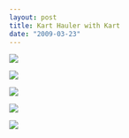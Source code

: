```yaml
---
layout: post
title: Kart Hauler with Kart
date: "2009-03-23"
---
```


![](/images/pop/Kart_Hauler_Blog/44-kart_001.jpg)

![](/images/pop/Kart_Hauler_Blog/44-kart_010.jpg)

![](/images/pop/Kart_Hauler_Blog/44-kart_011.jpg)

![](/images/pop/Kart_Hauler_Blog/44-kart_014-1.jpg)

![](/images/pop/Kart_Hauler_Blog/44-kart_028.jpg)
